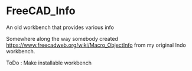 # FreeCAD_Info
An old workbench that provides various info

Somewhere along the way somebody created https://www.freecadweb.org/wiki/Macro_ObjectInfo from my original Indo workbench.

ToDo : Make installable workbench
